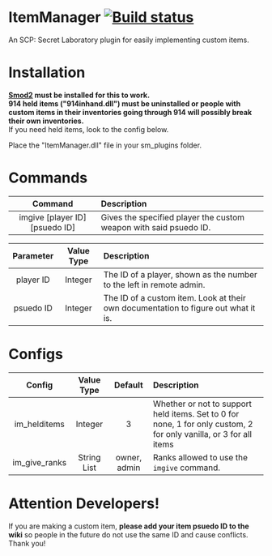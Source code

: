 # ItemManager [![Build status](https://ci.appveyor.com/api/projects/status/gojb9ucyfmdjn28p?svg=true)](https://ci.appveyor.com/project/probe4aiur/itemmanager)
An SCP: Secret Laboratory plugin for easily implementing custom items.

# Installation
**[Smod2](https://github.com/Grover-c13/Smod2) must be installed for this to work.**  
**914 held items ("914inhand.dll") must be uninstalled or people with custom items in their inventories going through 914 will possibly break their own inventories.**  
If you need held items, look to the config below.

Place the "ItemManager.dll" file in your sm_plugins folder.

# Commands
| Command        | Description |
| :-------------: | :------ |
| imgive [player ID] [psuedo ID] | Gives the specified player the custom weapon with said psuedo ID. |

| Parameter | Value Type | Description |
| :-------: | :--------: | :---------- |
| player ID | Integer | The ID of a player, shown as the number to the left in remote admin. |
| psuedo ID | Integer | The ID of a custom item. Look at their own documentation to figure out what it is. |

# Configs
| Config        | Value Type | Default | Description |
| :-------------: | :---------: | :---------: |:------ |
| im_helditems | Integer | 3 | Whether or not to support held items. Set to 0 for none, 1 for only custom, 2 for only vanilla, or 3 for all items|
| im_give_ranks | String List | owner, admin | Ranks allowed to use the `imgive` command. |

# Attention Developers!
If you are making a custom item, **please add your item psuedo ID to the wiki** so people in the future do not use the same ID and cause conflicts.  
Thank you!
